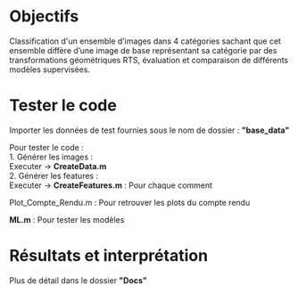 Objectifs
=========

Classification d'un ensemble d’images dans 4 catégories sachant que cet ensemble diffère d’une image de base représentant sa catégorie par des transformations géométriques RTS, évaluation et comparaison de différents modèles supervisées.


Tester le code
==============

Importer les données de test fournies sous le nom de dossier : __"base_data"__

Pour tester le code :  
	1. Générer les images :  
		Executer -> __CreateData.m__  
	2. Générer les features :  
		Executer -> __CreateFeatures.m__ : Pour chaque comment  

Plot_Compte_Rendu.m : Pour retrouver les plots du compte rendu  

__ML.m__ : Pour tester les modèles  

Résultats et interprétation
===========================

Plus de détail dans le dossier __"Docs"__
